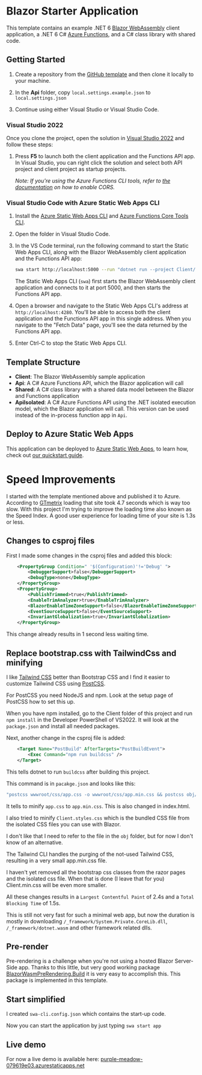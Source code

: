 # Blazor Starter Application

This template contains an example .NET 6 [Blazor WebAssembly](https://docs.microsoft.com/aspnet/core/blazor/?view=aspnetcore-6.0#blazor-webassembly) client application, a .NET 6 C# [Azure Functions](https://docs.microsoft.com/azure/azure-functions/functions-overview), and a C# class library with shared code.

## Getting Started

1. Create a repository from the [GitHub template](https://docs.github.com/en/enterprise/2.22/user/github/creating-cloning-and-archiving-repositories/creating-a-repository-from-a-template) and then clone it locally to your machine.

1. In the **Api** folder, copy `local.settings.example.json` to `local.settings.json`

1. Continue using either Visual Studio or Visual Studio Code.

### Visual Studio 2022

Once you clone the project, open the solution in [Visual Studio 2022](https://visualstudio.microsoft.com/vs/) and follow these steps:

1. Press **F5** to launch both the client application and the Functions API app. In Visual Studio, you can right click the solution and select both API project and client project as startup projects. 

    _Note: If you're using the Azure Functions CLI tools, refer to [the documentation](https://docs.microsoft.com/azure/azure-functions/functions-run-local?tabs=windows%2Ccsharp%2Cbash) on how to enable CORS._

### Visual Studio Code with Azure Static Web Apps CLI

1. Install the [Azure Static Web Apps CLI](https://www.npmjs.com/package/@azure/static-web-apps-cli) and [Azure Functions Core Tools CLI](https://www.npmjs.com/package/azure-functions-core-tools).

1. Open the folder in Visual Studio Code.

1. In the VS Code terminal, run the following command to start the Static Web Apps CLI, along with the Blazor WebAssembly client application and the Functions API app:

    ```bash
    swa start http://localhost:5000 --run "dotnet run --project Client/Client.csproj" --api-location Api
    ```

    The Static Web Apps CLI (`swa`) first starts the Blazor WebAssembly client application and connects to it at port 5000, and then starts the Functions API app.

1. Open a browser and navigate to the Static Web Apps CLI's address at `http://localhost:4280`. You'll be able to access both the client application and the Functions API app in this single address. When you navigate to the "Fetch Data" page, you'll see the data returned by the Functions API app.

1. Enter Ctrl-C to stop the Static Web Apps CLI.

## Template Structure

- **Client**: The Blazor WebAssembly sample application
- **Api**: A C# Azure Functions API, which the Blazor application will call
- **Shared**: A C# class library with a shared data model between the Blazor and Functions application
- **ApiIsolated**: A C# Azure Functions API using the .NET isolated execution model, which the Blazor application will call. This version can be used instead of the in-process function app in `Api`.

## Deploy to Azure Static Web Apps

This application can be deployed to [Azure Static Web Apps](https://docs.microsoft.com/azure/static-web-apps), to learn how, check out [our quickstart guide](https://aka.ms/blazor-swa/quickstart).

# Speed Improvements

I started with the template mentioned above and published it to Azure. According to [GTmetrix](https://gtmetrix.com/) loading that site took 4.7 seconds which is way too slow.
With this project I'm trying to improve the loading time also known as the Speed Index. A good user experience for loading time of your site is 1.3s or less.

## Changes to csproj files

First I made some changes in the csproj files and added this block:
```xml
	<PropertyGroup Condition=" '$(Configuration)'!='Debug' ">
		<DebuggerSupport>false</DebuggerSupport>
		<DebugType>none</DebugType>
	</PropertyGroup>
	<PropertyGroup>
		<PublishTrimmed>true</PublishTrimmed>
		<EnableTrimAnalyzer>true</EnableTrimAnalyzer>
		<BlazorEnableTimeZoneSupport>false</BlazorEnableTimeZoneSupport>
		<EventSourceSupport>false</EventSourceSupport>
		<InvariantGlobalization>true</InvariantGlobalization>
	</PropertyGroup>
```
This change already results in 1 second less waiting time.



## Replace bootstrap.css with TailwindCss and minifying

I like [Tailwind CSS](https://tailwindcss.com/) better than Bootstrap CSS and I find it easier to customize Tailwind CSS using [PostCSS](https://postcss.org/).

For PostCSS you need NodeJS and npm. Look at the setup page of PostCSS how to set this up.

When you have npm installed, go to the Client folder of this project and run `npm install` in the Developer PowerShell of VS2022. It will look at the `package.json` and install all needed packages.

Next, another change in the csproj file is added:
```xml
	<Target Name="PostBuild" AfterTargets="PostBuildEvent">
		<Exec Command="npm run buildcss" />
	</Target>
```
This tells dotnet to run `buildcss` after building this project.

This command is in `pacakge.json` and looks like this:
```bash
"postcss wwwroot/css/app.css -o wwwroot/css/app.min.css && postcss obj/Debug/net6.0/scopedcss/bundle/Client.styles.css -o wwwroot/css/Client.min.css"
```
It tells to minify `app.css` to `app.min.css`. This is also changed in index.html.

I also tried to minify `Client.styles.css` which is the bundled CSS file from the isolated CSS files you can use with Blazor.

I don't like that I need to refer to the file in the `obj` folder, but for now I don't know of an alternative.

The Tailwind CLI handles the purging of the not-used Tailwind CSS, resulting in a very small app.min.css file.

I haven't yet removed all the bootstrap css classes from the razor pages and the isolated css file. When that is done (I leave that for you) Client.min.css will be even more smaller.

All these changes results in a `Largest Contentful Paint` of 2.4s and a `Total Blocking Time` of 1.5s.

This is still not very fast for such a minimal web app, but now the duration is mostly in downloading `/_framework/System.Private.CoreLib.dll`, `/_framework/dotnet.wasm` and other framework related dlls.

## Pre-render
Pre-rendering is a challenge when you're not using a hosted Blazor Server-Side app.
Thanks to this little, but very good working package [BlazorWasmPreRendering.Build](https://github.com/jsakamoto/BlazorWasmPreRendering.Build) it is very easy to accomplish this.
This package is implemented in this template.

## Start simplified

I created `swa-cli.config.json` which contains the start-up code.

Now you can start the application by just typing `swa start app`

## Live demo
For now a live demo is available here: [purple-meadow-079619e03.azurestaticapps.net](https://purple-meadow-079619e03.azurestaticapps.net/)



